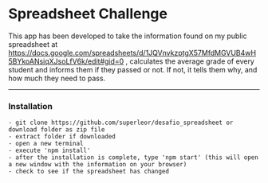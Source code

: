 # Spreadsheet Challenge

This app has been developed to take the information found on my public spreadsheet at https://docs.google.com/spreadsheets/d/1JQVnvkzptgX57MfdMGVUB4wH5BYkoANsiqXJsoLfV6k/edit#gid=0 ,
calculates the average grade of every student and informs them if they passed or not. If not, it tells them why, and how much they need to pass.

---


### Installation
```
- git clone https://github.com/superleor/desafio_spreadsheet or download folder as zip file
- extract folder if downloaded
- open a new terminal
- execute 'npm install'
- after the installation is complete, type 'npm start' (this will open a new window with the information on your browser)
- check to see if the spreadsheet has changed
```